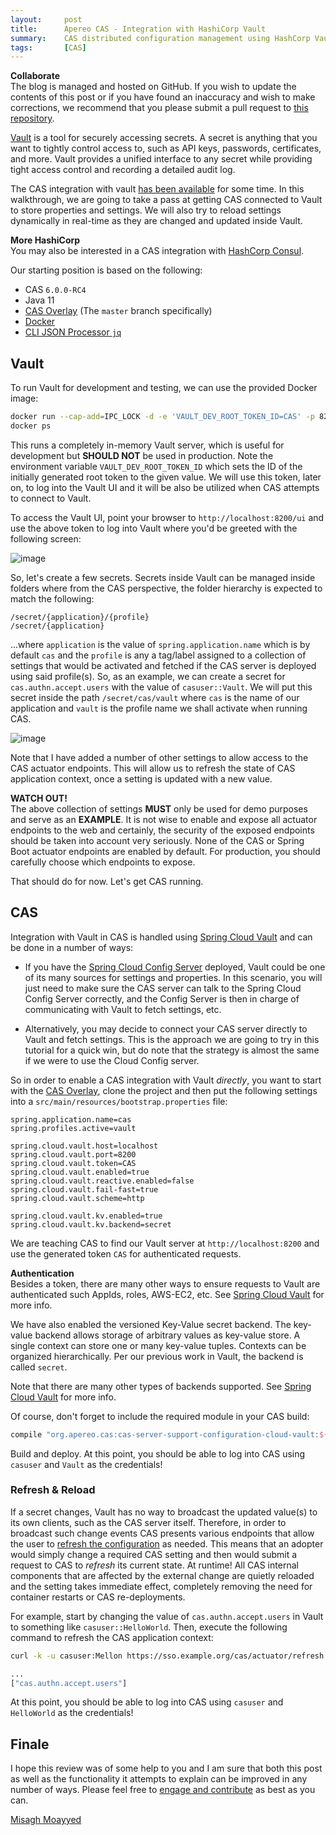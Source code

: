 ```yaml
---
layout:     post
title:      Apereo CAS - Integration with HashiCorp Vault
summary:    CAS distributed configuration management using HashCorp Vault, where you learn how to store and secure CAS configuration settings and properties inside Vault.
tags:       [CAS]
---
```


<div class="alert alert-success">
  <strong>Collaborate</strong><br/>The blog is managed and hosted on GitHub. If you wish to update the contents of this post or if you have found an inaccuracy and wish to make corrections, we recommend that you please submit a pull request to <a href="https://github.com/apereo/apereo.github.io">this repository</a>.
</div>

[Vault](https://www.vaultproject.io/) is a tool for securely accessing secrets. A secret is anything that you want to tightly control access to, such as API keys, passwords, certificates, and more. Vault provides a unified interface to any secret while providing tight access control and recording a detailed audit log.

The CAS integration with vault [has been available](https://apereo.github.io/cas/development/configuration/Configuration-Properties-Security.html#vault) for some time. In this walkthrough, we are going to take a pass at getting CAS connected to Vault to store properties and settings. We will also try to reload settings dynamically in real-time as they are changed and updated inside Vault.

<div class="alert alert-success">
  <strong>More HashiCorp</strong><br/>You may also be interested in a CAS integration with <a href="https://apereo.github.io/2018/10/22/cas6-consul-discovery/">HashCorp Consul</a>.
</div>

Our starting position is based on the following:

- CAS `6.0.0-RC4`
- Java 11
- [CAS Overlay](https://github.com/apereo/cas-overlay-template) (The `master` branch specifically)
- [Docker](https://www.docker.com/get-started)
- [CLI JSON Processor `jq`](https://stedolan.github.io/jq/)

## Vault

To run Vault for development and testing, we can use the provided Docker image:

```bash
docker run --cap-add=IPC_LOCK -d -e 'VAULT_DEV_ROOT_TOKEN_ID=CAS' -p 8200:8200 --name=vault vault
docker ps
```

This runs a completely in-memory Vault server, which is useful for development but **SHOULD NOT** be used in production. Note the environment variable `VAULT_DEV_ROOT_TOKEN_ID` which sets the ID of the initially generated root token to the given value. We will use this token, later on, to log into the Vault UI and it will be also be utilized when CAS attempts to connect to Vault.

To access the Vault UI, point your browser to `http://localhost:8200/ui` and use the above token to log into Vault where you'd be greeted with the following screen:

![image](https://user-images.githubusercontent.com/1205228/47616833-06b2b900-dad7-11e8-99bc-5c44c0d900d2.png)


So, let's create a few secrets. Secrets inside Vault can be managed inside folders where from the CAS perspective, the folder hierarchy is expected to match the following:

```
/secret/{application}/{profile}
/secret/{application}
```

...where `application` is the value of `spring.application.name` which is by default `cas` and the `profile` is any a tag/label assigned to a collection of settings that would be activated and fetched if the CAS server is deployed using said profile(s). So, as an example, we can create a secret for `cas.authn.accept.users` with the value of `casuser::Vault`. We will put this secret inside the path `/secret/cas/vault` where `cas` is the name of our application and `vault` is the profile name we shall activate when running CAS.

![image](https://user-images.githubusercontent.com/1205228/47643977-35399e00-db82-11e8-9ca3-4202c3125476.png)

Note that I have added a number of other settings to allow access to the CAS actuator endpoints. This will allow us to refresh the state of CAS application context, once a setting is updated with a new value.

<div class="alert alert-warning">
  <strong>WATCH OUT!</strong><br/>The above collection of settings <strong>MUST</strong> only be used for demo purposes and serve as an <strong>EXAMPLE</strong>. It is not wise to enable and expose all actuator endpoints to the web and certainly, the security of the exposed endpoints should be taken into account very seriously. None of the CAS or Spring Boot actuator endpoints are enabled by default. For production, you should carefully choose which endpoints to expose.
</div>

That should do for now. Let's get CAS running.

## CAS

Integration with Vault in CAS is handled using [Spring Cloud Vault](https://cloud.spring.io/spring-cloud-vault/) and can be done in a number of ways:

- If you have the [Spring Cloud Config Server](https://apereo.github.io/2018/10/25/cas6-cloud-config-server/) deployed, Vault could be one of its many sources for settings and properties. In this scenario, you will just need to make sure the CAS server can talk to the Spring Cloud Config Server correctly, and the Config Server is then in charge of communicating with Vault to fetch settings, etc.

- Alternatively, you may decide to connect your CAS server directly to Vault and fetch settings. This is the approach we are going to try in this tutorial for a quick win, but do note that the strategy is almost the same if we were to use the Cloud Config server.

So in order to enable a CAS integration with Vault *directly*, you want to start with the [CAS Overlay](https://github.com/apereo/cas-overlay-template), clone the project and then put the following settings into a `src/main/resources/bootstrap.properties` file:

```properties
spring.application.name=cas
spring.profiles.active=vault

spring.cloud.vault.host=localhost
spring.cloud.vault.port=8200
spring.cloud.vault.token=CAS
spring.cloud.vault.enabled=true
spring.cloud.vault.reactive.enabled=false
spring.cloud.vault.fail-fast=true
spring.cloud.vault.scheme=http

spring.cloud.vault.kv.enabled=true
spring.cloud.vault.kv.backend=secret
```

We are teaching CAS to find our Vault server at `http://localhost:8200` and use the generated token `CAS` for authenticated requests.

<div class="alert alert-warning">
  <strong>Authentication</strong><br/>Besides a token, there are many other ways to ensure requests to Vault are authenticated such AppIds, roles, AWS-EC2, etc. See <a href="https://cloud.spring.io/spring-cloud-vault/">Spring Cloud Vault</a> for more info.
</div>

We have also enabled the versioned Key-Value secret backend. The key-value backend allows storage of arbitrary values as key-value store. A single context can store one or many key-value tuples. Contexts can be organized hierarchically. Per our previous work in Vault, the backend is called `secret`.

Note that there are many other types of backends supported. See [Spring Cloud Vault](https://cloud.spring.io/spring-cloud-vault/) for more info.

Of course, don't forget to include the required module in your CAS build:

```gradle
compile "org.apereo.cas:cas-server-support-configuration-cloud-vault:${project.'cas.version'}"
```

Build and deploy. At this point, you should be able to log into CAS using `casuser` and `Vault` as the credentials!

### Refresh & Reload

If a secret changes, Vault has no way to broadcast the updated value(s) to its own clients, such as the CAS server itself. Therefore, in order to broadcast such change events CAS presents various endpoints that allow the user to [refresh the configuration](https://apereo.github.io/cas/development/configuration/Configuration-Management-Reload.html) as needed. This means that an adopter would simply change a required CAS setting and then would submit a request to CAS to *refresh* its current state. At runtime! All CAS internal components that are affected by the external change are quietly reloaded and the setting takes immediate effect, completely removing the need for container restarts or CAS re-deployments.

For example, start by changing the value of `cas.authn.accept.users` in Vault to something like `casuser::HelloWorld`. Then, execute the following command to refresh the CAS application context:

```bash
curl -k -u casuser:Mellon https://sso.example.org/cas/actuator/refresh -d {} -H "Content-Type: application/json"

...
["cas.authn.accept.users"]
```

At this point, you should be able to log into CAS using `casuser` and `HelloWorld` as the credentials!

## Finale

I hope this review was of some help to you and I am sure that both this post as well as the functionality it attempts to explain can be improved in any number of ways. Please feel free to [engage and contribute](https://apereo.github.io/cas/developer/Contributor-Guidelines.html) as best as you can.

[Misagh Moayyed](https://fawnoos.com)
